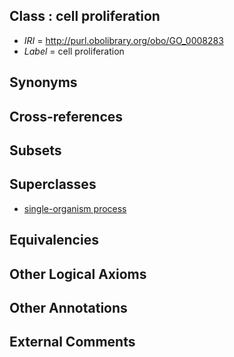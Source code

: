 
## Class : cell proliferation

 * *IRI* = http://purl.obolibrary.org/obo/GO_0008283
 * *Label* = cell proliferation

## Synonyms


## Cross-references


## Subsets


## Superclasses

 * [single-organism process](../../GO/99/GO_0044699.md)

## Equivalencies


## Other Logical Axioms


## Other Annotations


## External Comments

